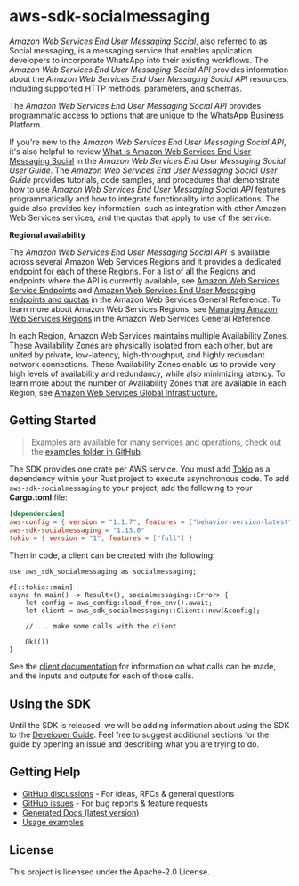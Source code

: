 # aws-sdk-socialmessaging

_Amazon Web Services End User Messaging Social_, also referred to as Social messaging, is a messaging service that enables application developers to incorporate WhatsApp into their existing workflows. The _Amazon Web Services End User Messaging Social API_ provides information about the _Amazon Web Services End User Messaging Social API_ resources, including supported HTTP methods, parameters, and schemas.

The _Amazon Web Services End User Messaging Social API_ provides programmatic access to options that are unique to the WhatsApp Business Platform.

If you're new to the _Amazon Web Services End User Messaging Social API_, it's also helpful to review [What is Amazon Web Services End User Messaging Social](https://docs.aws.amazon.com/sms-voice/latest/userguide/what-is-service.html) in the _Amazon Web Services End User Messaging Social User Guide_. The _Amazon Web Services End User Messaging Social User Guide_ provides tutorials, code samples, and procedures that demonstrate how to use _Amazon Web Services End User Messaging Social API_ features programmatically and how to integrate functionality into applications. The guide also provides key information, such as integration with other Amazon Web Services services, and the quotas that apply to use of the service.

__Regional availability__

The _Amazon Web Services End User Messaging Social API_ is available across several Amazon Web Services Regions and it provides a dedicated endpoint for each of these Regions. For a list of all the Regions and endpoints where the API is currently available, see [Amazon Web Services Service Endpoints](https://docs.aws.amazon.com/general/latest/gr/rande.html#pinpoint_region) and [Amazon Web Services End User Messaging endpoints and quotas](https://docs.aws.amazon.com/general/latest/gr/end-user-messaging.html) in the Amazon Web Services General Reference. To learn more about Amazon Web Services Regions, see [Managing Amazon Web Services Regions](https://docs.aws.amazon.com/general/latest/gr/rande-manage.html) in the Amazon Web Services General Reference.

In each Region, Amazon Web Services maintains multiple Availability Zones. These Availability Zones are physically isolated from each other, but are united by private, low-latency, high-throughput, and highly redundant network connections. These Availability Zones enable us to provide very high levels of availability and redundancy, while also minimizing latency. To learn more about the number of Availability Zones that are available in each Region, see [Amazon Web Services Global Infrastructure.](https://aws.amazon.com/about-aws/global-infrastructure/)

## Getting Started

> Examples are available for many services and operations, check out the
> [examples folder in GitHub](https://github.com/awslabs/aws-sdk-rust/tree/main/examples).

The SDK provides one crate per AWS service. You must add [Tokio](https://crates.io/crates/tokio)
as a dependency within your Rust project to execute asynchronous code. To add `aws-sdk-socialmessaging` to
your project, add the following to your **Cargo.toml** file:

```toml
[dependencies]
aws-config = { version = "1.1.7", features = ["behavior-version-latest"] }
aws-sdk-socialmessaging = "1.13.0"
tokio = { version = "1", features = ["full"] }
```

Then in code, a client can be created with the following:

```rust,no_run
use aws_sdk_socialmessaging as socialmessaging;

#[::tokio::main]
async fn main() -> Result<(), socialmessaging::Error> {
    let config = aws_config::load_from_env().await;
    let client = aws_sdk_socialmessaging::Client::new(&config);

    // ... make some calls with the client

    Ok(())
}
```

See the [client documentation](https://docs.rs/aws-sdk-socialmessaging/latest/aws_sdk_socialmessaging/client/struct.Client.html)
for information on what calls can be made, and the inputs and outputs for each of those calls.

## Using the SDK

Until the SDK is released, we will be adding information about using the SDK to the
[Developer Guide](https://docs.aws.amazon.com/sdk-for-rust/latest/dg/welcome.html). Feel free to suggest
additional sections for the guide by opening an issue and describing what you are trying to do.

## Getting Help

* [GitHub discussions](https://github.com/awslabs/aws-sdk-rust/discussions) - For ideas, RFCs & general questions
* [GitHub issues](https://github.com/awslabs/aws-sdk-rust/issues/new/choose) - For bug reports & feature requests
* [Generated Docs (latest version)](https://awslabs.github.io/aws-sdk-rust/)
* [Usage examples](https://github.com/awslabs/aws-sdk-rust/tree/main/examples)

## License

This project is licensed under the Apache-2.0 License.

